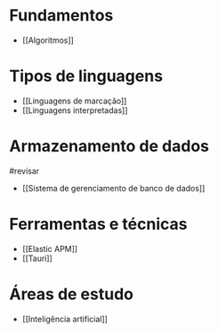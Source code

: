# Fundamentos
- [[Algoritmos]]

# Tipos de linguagens
- [[Linguagens de marcação]]
- [[Linguagens interpretadas]]

# Armazenamento de dados
#revisar 
- [[Sistema de gerenciamento de banco de dados]]

# Ferramentas e técnicas
- [[Elastic APM]]
- [[Tauri]]

# Áreas de estudo
- [[Inteligência artificial]]
